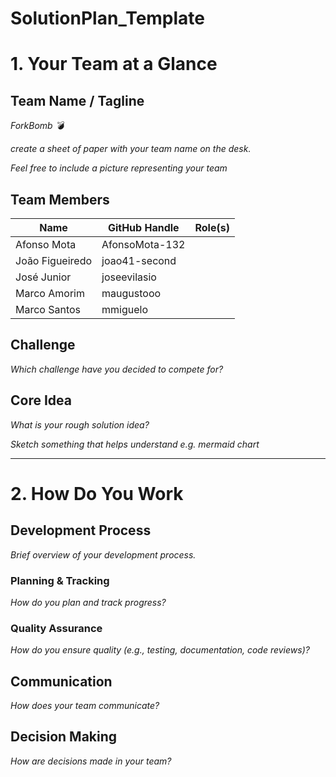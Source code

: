 # SolutionPlan_Template

# 1. Your Team at a Glance

## Team Name / Tagline  
*ForkBomb 💣*

*create a sheet of paper with your team name on the desk.*

*Feel free to include a picture representing your team*

## Team Members  
| Name | GitHub Handle | Role(s) |
|-------|---------------|---------|
| Afonso Mota       | AfonsoMota-132           |         |
| João Figueiredo    | joao41-second       |         |
| José Junior     | joseevilasio     |         |
| Marco Amorim   | maugustooo            |         |
| Marco Santos    | mmiguelo        |         |

## Challenge  
*Which challenge have you decided to compete for?*

## Core Idea  
*What is your rough solution idea?*

*Sketch something that helps understand e.g. mermaid chart*

---

# 2. How Do You Work

## Development Process  
*Brief overview of your development process.*

### Planning & Tracking  
*How do you plan and track progress?*

### Quality Assurance  
*How do you ensure quality (e.g., testing, documentation, code reviews)?*

## Communication  
*How does your team communicate?*

## Decision Making  
*How are decisions made in your team?*
